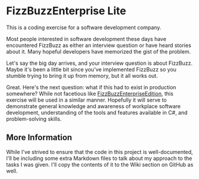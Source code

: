 # FizzBuzzEnterprise Lite

This is a coding exercise for a software development company. 

Most people interested in software development these days have encountered FizzBuzz as either an interview question or have heard stories about it. Many hopeful developers have memorized the gist of the problem.

Let's say the big day arrives, and your interview question is about FizzBuzz. Maybe it's been a little bit since you've implemented FizzBuzz so you stumble trying to bring it up from memory, but it all works out. 

Great. Here's the next question: what if this had to exist in production somewhere? While not facetious like [FizzBuzzEnterpriseEdition](https://github.com/EnterpriseQualityCoding/FizzBuzzEnterpriseEdition), this exercise will be used in a similar manner. Hopefully it will serve to demonstrate general knowledge and awareness of workplace software development, understanding of the tools and features available in C#, and problem-solving skills.

## More Information

While I've strived to ensure that the code in this project is well-documented, I'll be including some extra Markdown files to talk about my approach to the tasks I was given. I'll copy the contents of it to the Wiki section on GitHub as well.